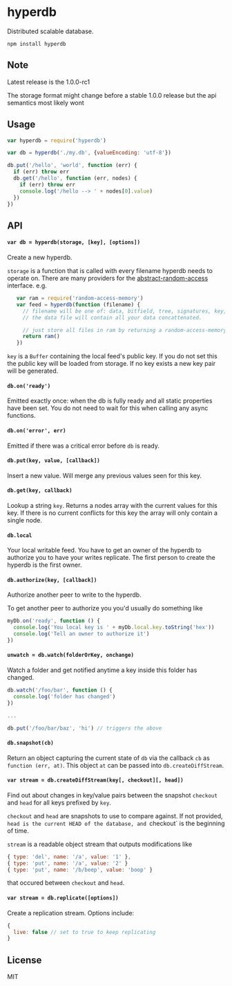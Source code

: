 # hyperdb

Distributed scalable database.

```
npm install hyperdb
```

## Note

Latest release is the 1.0.0-rc1

The storage format might change before a stable 1.0.0 release
but the api semantics most likely wont

## Usage

``` js
var hyperdb = require('hyperdb')

var db = hyperdb('./my.db', {valueEncoding: 'utf-8'})

db.put('/hello', 'world', function (err) {
  if (err) throw err
  db.get('/hello', function (err, nodes) {
    if (err) throw err
    console.log('/hello --> ' + nodes[0].value)
  })
})
```

## API

#### `var db = hyperdb(storage, [key], [options])`

Create a new hyperdb.

`storage` is a function that is called with every filename hyperdb needs to
operate on. There are many providers for the
[abstract-random-access](https://github.com/juliangruber/abstract-random-access)
interface. e.g.
```js
   var ram = require('random-access-memory')
   var feed = hyperdb(function (filename) {
     // filename will be one of: data, bitfield, tree, signatures, key, secret_key
     // the data file will contain all your data concattenated.

     // just store all files in ram by returning a random-access-memory instance
     return ram()
   })
```

`key` is a `Buffer` containing the local feed's public key. If you do not set
this the public key will be loaded from storage. If no key exists a new key pair
will be generated.

#### `db.on('ready')`

Emitted exactly once: when the db is fully ready and all static properties have
been set. You do not need to wait for this when calling any async functions.

#### `db.on('error', err)`

Emitted if there was a critical error before `db` is ready.

#### `db.put(key, value, [callback])`

Insert a new value. Will merge any previous values seen for this key.

#### `db.get(key, callback)`

Lookup a string `key`. Returns a nodes array with the current values for this key.
If there is no current conflicts for this key the array will only contain a single node.

#### `db.local`

Your local writable feed. You have to get an owner of the hyperdb to authorize you to have your
writes replicate. The first person to create the hyperdb is the first owner.

#### `db.authorize(key, [callback])`

Authorize another peer to write to the hyperdb.

To get another peer to authorize you you'd usually do something like

``` js
myDb.on('ready', function () {
  console.log('You local key is ' + myDb.local.key.toString('hex'))
  console.log('Tell an owner to authorize it')
})
```

#### `unwatch = db.watch(folderOrKey, onchange)`

Watch a folder and get notified anytime a key inside this folder
has changed.

``` js
db.watch('/foo/bar', function () {
  console.log('folder has changed')
})

...

db.put('/foo/bar/baz', 'hi') // triggers the above
```

#### `db.snapshot(cb)`

Return an object capturing the current state of `db` via the callback `cb` as
`function (err, at)`. This object `at` can be passed into `db.createDiffStream`.

#### `var stream = db.createDiffStream(key[, checkout][, head])`

Find out about changes in key/value pairs between the snapshot `checkout` and
`head` for all keys prefixed by `key`.

`checkout` and `head` are snapshots to use to compare against. If not provided,
`head is the current HEAD of the database, and `checkout` is the beginning of
time.

`stream` is a readable object stream that outputs modifications like

```js
{ type: 'del', name: '/a', value: '1' },
{ type: 'put', name: '/a', value: '2' }
{ type: 'put', name: '/b/beep', value: 'boop' }
```

that occured between `checkout` and `head`.

#### `var stream = db.replicate([options])`

Create a replication stream. Options include:

``` js
{
  live: false // set to true to keep replicating
}
```

## License

MIT
